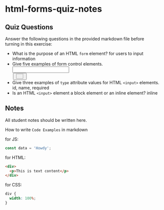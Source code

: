 # html-forms-quiz-notes

## Quiz Questions

Answer the following questions in the provided markdown file before turning in this exercise:

- What is the purpose of an HTML `form` element?
  for users to input information
- Give five examples of form control elements.
  <input> <label> <legend> <button> <fieldset>
- Give three examples of `type` attribute values for HTML `<input>` elements.
  id, name, required
- Is an HTML `<input>` element a block element or an inline element?
  inline

## Notes

All student notes should be written here.

How to write `Code Examples` in markdown

for JS:

```javascript
const data = 'Howdy';
```

for HTML:

```html
<div>
  <p>This is text content</p>
</div>
```

for CSS:

```css
div {
  width: 100%;
}
```
